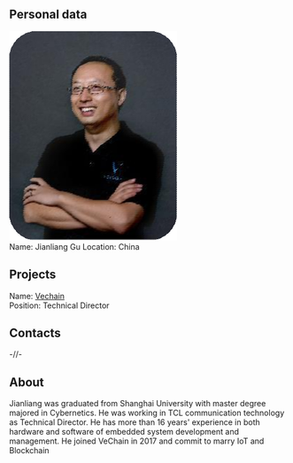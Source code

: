 ## Personal data
![ photo](../people/photo/jianliang_gu.png)  
Name:  Jianliang Gu
Location: China
## Projects 
Name: [Vechain](../projects/vechain.md)  
Position: Technical Director
## Contacts
-//-
## About
Jianliang was graduated from Shanghai University with
master degree majored in Cybernetics. He was working
in TCL communication technology as Technical Director.
He has more than 16 years' experience in both hardware
and software of embedded system development and
management.
He joined VeChain in 2017 and commit to marry IoT and
Blockchain